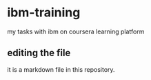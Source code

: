 # ibm-training
my tasks with ibm on coursera learning platform
## editing the file
it is a markdown file in this repository.
